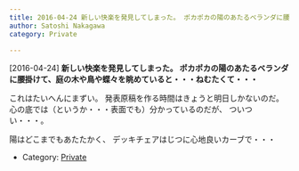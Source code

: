 ```yaml
---
title: 2016-04-24 新しい快楽を発見してしまった。 ポカポカの陽のあたるベランダに腰掛けて、庭の木や鳥や蝶々を眺めていると・・・ねむたくて・・・
author: Satoshi Nakagawa
category: Private

---
```


[2016-04-24] **新しい快楽を発見してしまった。 ポカポカの陽のあたるベランダに腰掛けて、庭の木や鳥や蝶々を眺めていると・・・ねむたくて・・・** 

 これはたいへんにまずい。
発表原稿を作る時間はきょうと明日しかないのだ。
心の底では（というか・・・表面でも）分かっているのだが、
ついつい・・・。

 陽はどこまでもあたたかく、
デッキチェアはじつに心地良いカーブで・・・

- Category: [Private](https://merapano.github.io/categories.html#Private)

